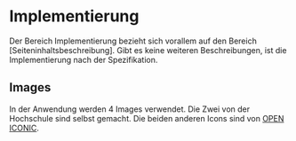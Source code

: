 # Implementierung

Der Bereich Implementierung bezieht sich vorallem auf den Bereich [Seiteninhaltsbeschreibung].
Gibt es keine weiteren Beschreibungen, ist die Implementierung nach der Spezifikation.

## Images

In der Anwendung werden 4 Images verwendet. Die Zwei von der Hochschule sind selbst gemacht.
Die beiden anderen Icons sind von [OPEN ICONIC](https://useiconic.com/open/).

